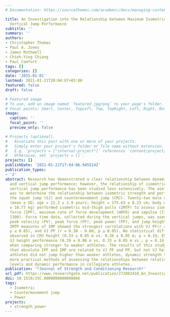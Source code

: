 ```yaml
---
# Documentation: https://sourcethemes.com/academic/docs/managing-content/

title: An Investigation into the Relationship between Maximum Isometric Strength and
  Vertical Jump Performance
subtitle: ''
summary: ''
authors:
- Christopher Thomas
- Paul A. Jones
- James Rothwell
- Chieh-Ying Chiang
- Paul Comfort
tags: []
categories: []
date: '2015-01-01'
lastmod: 2021-01-21T20:04:07+03:00
featured: false
draft: false

# Featured image
# To use, add an image named `featured.jpg/png` to your page's folder.
# Focal points: Smart, Center, TopLeft, Top, TopRight, Left, Right, BottomLeft, Bottom, BottomRight.
image:
  caption: ''
  focal_point: ''
  preview_only: false

# Projects (optional).
#   Associate this post with one or more of your projects.
#   Simply enter your project's folder or file name without extension.
#   E.g. `projects = ["internal-project"]` references `content/project/deep-learning/index.md`.
#   Otherwise, set `projects = []`.
projects: []
publishDate: '2021-01-21T17:04:06.945514Z'
publication_types:
- '2'
abstract: Research has demonstrated a clear relationship between dynamic strength
  and vertical jump performance; however, the relationship of isometric strength and
  vertical jump performance has been studied less extensively. The aim of this study
  was to determine the relationship between isometric strength and performance during
  the squat jump (SJ) and countermovement jump (CMJ). Twenty-two male collegiate athletes
  (mean ± SD; age = 21.3 ± 2.9 years; height = 175.63 ± 8.23 cm; body mass = 78.06
  ± 10.77 kg) performed isometric mid-thigh pulls (IMTP) to assess isometric peak
  force (IPF), maximum rate of force development (mRFD) and impulse (I100, I200, and
  I300). Force time data, collected during the vertical jumps, was used to calculate
  peak velocity (PV), peak force (PF), peak power (PP), and jump height. Absolute
  IMTP measures of IMP showed the strongest correlations with VJ PF(r = 0.43 - 0.64,
  p ≤ 0.05), and VJ PP (r = 0.38 - 0.60, p ≤ 0.05). No statistical difference was
  observed in CMJ height (0.33 ± 0.05 m vs. 0.36 ± 0.05 m; p = 0.19; ES = -0.29) and
  SJ height performance (0.29 ± 0.06 m vs. 0.33 ± 0.05 m vs.; p = 0.14; ES = -0.34)
  when comparing stronger to weaker athletes. The results of this study illustrate
  that absolute IPF and IMP are related to VJ PF and PP, but not VJ height. As stronger
  athletes did not jump higher than weaker athletes, dynamic strength tests may be
  more practical methods of assessing the relationships between relative strength
  levels and dynamic performance in collegiate athletes.
publication: '*Journal of Strength and Conditioning Research*'
url_pdf: https://www.researchgate.net/publication/272083410_An_Investigation_Into_the_Relationship_Between_Maximum_Isometric_Strength_and_Vertical_Jump_Performance?_sg=mLJewcMJeDVP4QdzSiaJYzHy-jNoywAUGaJXE50goHpPZGwF1dV2khifRu-xo1wvwji9iSIhPSw9iif-c-TPuOdblPUd9EVlohKlI2KM.o05D-HrKF2GYjAgaHL_Kk9sr8VsL8Co_2Ukg9hR27RQYm1jCdP_CBmT21t4-m4uHBhMb1qdMlJtD5-kYx4xAiA
doi: 10.1519/JSC.0000000000000866
tags:
  - Isometric
  - Countermovement jump
  - Power
projects:
  - strength_power
---
```

